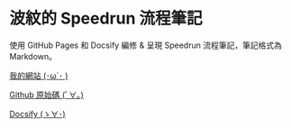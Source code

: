 # 波紋的 Speedrun 流程筆記

使用 GitHub Pages 和 Docsify 編修 & 呈現 Speedrun 流程筆記，筆記格式為 Markdown。

[我的網站 (･ω´･ )](https://prowaink.github.io/speedrun-notes/)

[Github 原始碼 (ﾟ∀。)](https://github.com/prowaink/speedrun-notes)

[Docsify (ゝ∀･)](https://docsify.js.org/#/)

